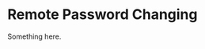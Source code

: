 [title]: # (Remote Password Changing)
[tags]: # (XXX)
[priority]: # (2683)
# Remote Password Changing
Something here.
